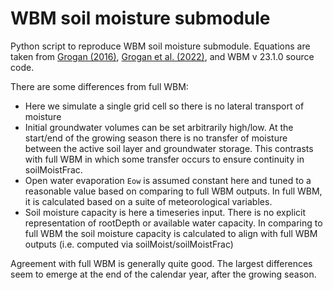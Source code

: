 # WBM soil moisture submodule
Python script to reproduce WBM soil moisture submodule. Equations are taken from [Grogan (2016)](https://scholars.unh.edu/dissertation/2/), [Grogan et al. (2022)](https://gmd.copernicus.org/articles/15/7287/2022/), and WBM v 23.1.0 source code.

There are some differences from full WBM:
- Here we simulate a single grid cell so there is no lateral transport of moisture
- Initial groundwater volumes can be set arbitrarily high/low. At the start/end of the growing season there is no transfer of moisture between the active soil layer and groundwater storage. This contrasts with full WBM in which some transfer occurs to ensure continuity in soilMoistFrac.
- Open water evaporation `Eow` is assumed constant here and tuned to a reasonable value based on comparing to full WBM outputs. In full WBM, it is calculated based on a suite of meteorological variables.
- Soil moisture capacity is here a timeseries input. There is no explicit representation of rootDepth or available water capacity. In comparing to full WBM the soil moisture capacity is calculated to align with full WBM outputs (i.e. computed via soilMoist/soilMoistFrac)

Agreement with full WBM is generally quite good. The largest differences seem to emerge at the end of the calendar year, after the growing season. 
